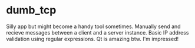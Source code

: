 # dumb_tcp
Silly app but might become a handy tool sometimes.
Manually send and recieve messages between a client and a server instance. Basic IP address validation using regular expressions.
Qt is amazing btw. I'm impressed!
